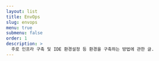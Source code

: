 ```yaml
---
layout: list
title: EnvOps
slug: envops
menu: true
submenu: false
order: 1
description: >
  주로 인프라 구축 및 IDE 환경설정 등 환경을 구축하는 방법에 관한 글.  
---
```

